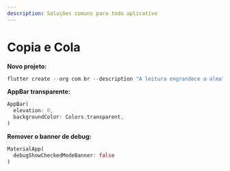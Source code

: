 ```yaml
---
description: Soluções comuns para todo aplicativo
---
```


# Copia e Cola

**Novo projeto:** 

```dart
flutter create --org com.br --description "A leitura engrandece a alma" books
```

**AppBar transparente:**

```dart
AppBar(
  elevation: 0,
  backgroundColor: Colors.transparent,
)
```

**Remover o banner de debug:**

```dart
MaterialApp(
  debugShowCheckedModeBanner: false
)
```



